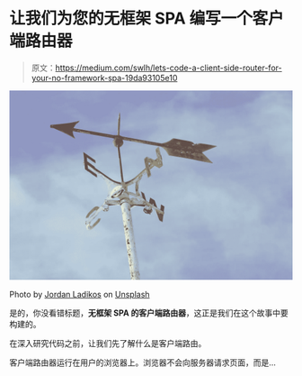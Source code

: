 # 让我们为您的无框架 SPA 编写一个客户端路由器

> 原文：<https://medium.com/swlh/lets-code-a-client-side-router-for-your-no-framework-spa-19da93105e10>

![](img/b0a0eed725b5efd0d99c7ecc9ea45666.png)

Photo by [Jordan Ladikos](https://unsplash.com/photos/AzXvM3IoYMI?utm_source=unsplash&utm_medium=referral&utm_content=creditCopyText) on [Unsplash](https://unsplash.com/search/photos/route?utm_source=unsplash&utm_medium=referral&utm_content=creditCopyText)

是的，你没看错标题，**无框架 SPA 的客户端路由器**，这正是我们在这个故事中要构建的。

在深入研究代码之前，让我们先了解什么是客户端路由。

客户端路由器运行在用户的浏览器上。浏览器不会向服务器请求页面，而是…